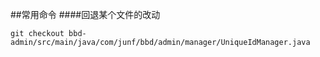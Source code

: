 ##常用命令
####回退某个文件的改动
```shell
git checkout bbd-admin/src/main/java/com/junf/bbd/admin/manager/UniqueIdManager.java
```